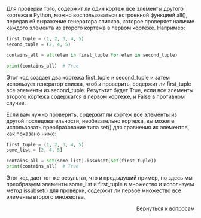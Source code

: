 Для проверки того, содержит ли один кортеж все элементы другого кортежа в Python, можно воспользоваться встроенной
функцией all(), передав ей выражение генератора списков, которое проверяет наличие каждого элемента из второго кортежа в
первом кортеже. Например:

```python
first_tuple = (1, 2, 3, 4, 5)
second_tuple = (2, 4, 5)

contains_all = all(elem in first_tuple for elem in second_tuple)

print(contains_all)  # True
```

Этот код создает два кортежа first_tuple и second_tuple и затем использует генератор списка, чтобы проверить, содержит
ли first_tuple все элементы из second_tuple. Результат будет True, если все элементы второго кортежа содержатся в первом
кортеже, и False в противном случае.

Если вам нужно проверить, содержит ли кортеж все элементы из другой последовательности, необязательно кортежа, вы
можете использовать преобразование типа set() для сравнения их элементов, как показано ниже:

```python
first_tuple = (1, 2, 3, 4, 5)
some_list = [2, 4, 5]

contains_all = set(some_list).issubset(set(first_tuple))
print(contains_all)  # True
```

Этот код дает тот же результат, что и предыдущий пример, но здесь мы преобразуем элементы some_list и first_tuple в
множество и используем метод issubset() для проверки, содержит ли первое множество все элементы второго множества.

<div align="right">

[Вернуться к вопросам](../Вопросы.md)

</div>
